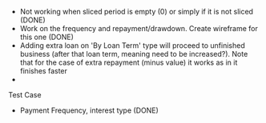 - Not working when sliced period is empty (0) or simply if it is not sliced (DONE)
- Work on the frequency and repayment/drawdown. Create wireframe for this one (DONE)
- Adding extra loan on 'By Loan Term' type will proceed to unfinished business (after that loan term, meaning need to be increased?). Note that for the case of extra repayment (minus value) it works as in it finishes faster
-

Test Case

- Payment Frequency, interest type (DONE)
